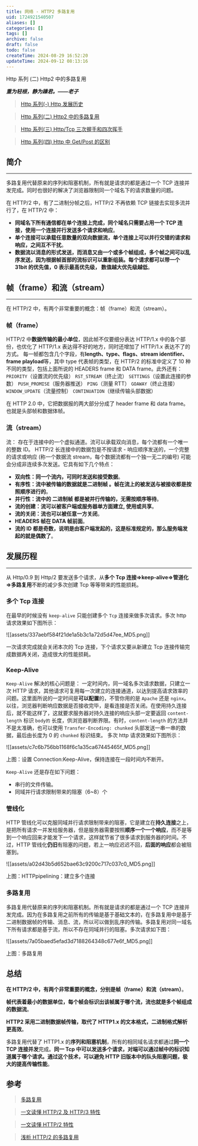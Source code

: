 ```yaml
---
title: 网络 - HTTP2 多路复用
uid: 1724921540507
aliases: []
categories: []
tags: []
archive: false
draft: false
todo: false
createTime: 2024-08-29 16:52:20
updateTime: 2024-09-12 08:13:16
---
```


Http 系列 (二) Http2 中的多路复用

***重为轻根，静为躁君。——老子***

> [Http 系列(-) Http 发展历史](https://juejin.cn/post/6844903935640240136 "https://juejin.cn/post/6844903935640240136")

> [Http 系列(二) Http2 中的多路复用](https://juejin.cn/post/6844903935648497678 "https://juejin.cn/post/6844903935648497678")

> [Http 系列(三) Http/Tcp 三次握手和四次挥手](https://juejin.cn/post/6844903935669436424 "https://juejin.cn/post/6844903935669436424")

> [Http 系列(四) Http 中 Get/Post 的区别](https://juejin.cn/post/6844903935711395854 "https://juejin.cn/post/6844903935711395854")

## 简介

___

多路复用代替原来的序列和阻塞机制，所有就是请求的都是通过一个 TCP 连接并发完成。同时也很好的解决了浏览器限制同一个域名下的请求数量的问题。

在 HTTP/2 中，有了二进制分帧之后，HTTP/2 不再依赖 TCP 链接去实现多流并行了，在 HTTP/2 中：

- **同域名下所有通信都在单个连接上完成，同个域名只需要占用一个 TCP 连接，使用一个连接并行发送多个请求和响应**。
- **单个连接可以承载任意数量的双向数据流，单个连接上可以并行交错的请求和响应，之间互不干扰**。
- **数据流以消息的形式发送，而消息又由一个或多个帧组成，多个帧之间可以乱序发送，因为根据帧首部的流标识可以重新组装。每个请求都可以带一个 31bit 的优先值，0 表示最高优先级， 数值越大优先级越低**。

## 帧（frame）和流（stream）

___

在 HTTP/2 中，有两个非常重要的概念：帧（frame）和流（stream）。

### 帧（frame）

HTTP/2 中**数据传输的最小单位**，因此帧不仅要细分表达 HTTP/1.x 中的各个部份，也优化了 HTTP/1.x 表达得不好的地方，同时还增加了 HTTP/1.x 表达不了的方式。 每一帧都包含几个字段，有**length、type、flags、stream identifier、frame playload**等，其中 type 代表帧的类型，在 HTTP/2 的标准中定义了 10 种不同的类型，包括上面所说的 HEADERS frame 和 DATA frame。此外还有： `PRIORITY`（设置流的优先级） `RST_STREAM`（终止流） `SETTINGS`（设置此连接的参数） `PUSH_PROMISE`（服务器推送） `PING`（测量 RTT） `GOAWAY`（终止连接） `WINDOW_UPDATE`（流量控制） `CONTINUATION`（继续传输头部数据）

在 HTTP 2.0 中，它把数据报的两大部分分成了 header frame 和 data frame。也就是头部帧和数据体帧。

### 流（stream）

流： 存在于连接中的一个虚拟通道。流可以承载双向消息，每个流都有一个唯一的整数 ID。 HTTP/2 长连接中的数据包是不按请求 - 响应顺序发送的，一个完整的请求或响应 (称一个数据流 stream，每个数据流都有一个独一无二的编号) 可能会分成非连续多次发送。它具有如下几个特点：

- **双向性：同一个流内，可同时发送和接受数据**。
- **有序性：流中被传输的数据就是二进制帧 。帧在流上的被发送与被接收都是按照顺序进行的**。
- **并行性：流中的 二进制帧 都是被并行传输的，无需按顺序等待**。
- **流的创建：流可以被客户端或服务器单方面建立, 使用或共享**。
- **流的关闭：流也可以被任意一方关闭**。
- **HEADERS 帧在 DATA 帧前面**。
- **流的 ID 都是奇数，说明是由客户端发起的，这是标准规定的，那么服务端发起的就是偶数了**。

## 发展历程

___

从 Http/0.9 到 Http/2 要发送多个请求，从**多个 Tcp 连接=>keep-alive=>管道化=>多路复用**不断的减少多次创建 Tcp 等等带来的性能损耗。

### 多个 Tcp 连接

在最早的时候没有 `keep-alive` 只能创建多个 `Tcp` 连接来做多次请求。多次 http 请求效果如下图所示：

![[assets/337aebf584f21de1a5b3c1a72d5d47ee_MD5.png]]

一次请求完成就会关闭本次的 Tcp 连接，下个请求又要从新建立 Tcp 连接传输完成数据再关闭，造成很大的性能损耗。

### Keep-Alive

`Keep-Alive` 解决的核心问题是： 一定时间内，同一域名多次请求数据，只建立一次 HTTP 请求，其他请求可复用每一次建立的连接通道，以达到提高请求效率的问题。这里面所说的一定时间是**可以配置**的，不管你用的是 `Apache` 还是 `nginx`。 以往，浏览器判断响应数据是否接收完毕，是看连接是否关闭。在使用持久连接后，就不能这样了，这就要求服务器对持久连接的响应头部一定要返回 `content-length` 标识 `body的` 长度，供浏览器判断界限。有时，`content-length` 的方法并不是太准确，也可以使用 `Transfer-Encoding: chunked` 头部发送一串一串的数据，最后由长度为 0 的 `chunked` 标识结束。 多次 http 请求效果如下图所示：

![[assets/c7c6b756bb1168f6c1a35ca67445465f_MD5.png]]

上图：设置 Connection:Keep-Alive，保持连接在一段时间内不断开。

`Keep-Alive` 还是存在如下问题：

- 串行的文件传输。
- 同域并行请求限制带来的阻塞（6~8）个

### 管线化

HTTP 管线化可以克服同域并行请求限制带来的阻塞，它是建立在**持久连接**之上，是把所有请求一并发给服务器，但是服务器需要按照**顺序一个一个响应**，而不是等到一个响应回来才能发下一个请求，这样就节省了很多请求到服务器的时间。不过，HTTP 管线化**仍旧**有阻塞的问题，若上一响应迟迟不回，**后面的响应**都会被阻塞到。

![[assets/a02d43b5d652bae63c9200c717c037c0_MD5.png]]

上图：HTTPpipelining：建立多个连接

### 多路复用

多路复用代替原来的序列和阻塞机制。所有就是请求的都是通过一个 TCP 连接并发完成。因为在多路复用之前所有的传输是基于基础文本的，在多路复用中是基于二进制数据帧的传输、消息、流，所以可以做到乱序的传输。多路复用对同一域名下所有请求都是基于流，所以不存在同域并行的阻塞。多次请求如下图：

![[assets/7a05baed5efad3d7188264348c677e6f_MD5.png]]

上图：多路复用

## 总结

**在 HTTP/2 中，有两个非常重要的概念，分别是帧（frame）和流（stream）**。

**帧代表着最小的数据单位，每个帧会标识出该帧属于哪个流，流也就是多个帧组成的数据流**。

**HTTP2 采用二进制数据帧传输，取代了 HTTP1.x 的文本格式，二进制格式解析更高效**。

多路复用代替了 HTTP1.x 的**序列和阻塞机制**，所有的相同域名请求都通过**同一个 TCP 连接并发**完成。**同一 Tcp 中可以发送多个请求，对端可以通过帧中的标识知道属于哪个请求。通过这个技术，可以避免 HTTP 旧版本中的队头阻塞问题，极大的提高传输性能**。

## 参考

> [多路复用](https://link.juejin.cn/?target=https%3A%2F%2Fwww.kancloud.cn%2Fdigest%2Fweb-performance-http2%2F74825 "https://www.kancloud.cn/digest/web-performance-http2/74825")

> [一文读懂 HTTP/2 及 HTTP/3 特性](https://link.juejin.cn/?target=https%3A%2F%2Fsegmentfault.com%2Fa%2F1190000018401534 "https://segmentfault.com/a/1190000018401534")

> [一文读懂 HTTP/2 特性](https://link.juejin.cn/?target=https%3A%2F%2Fzhuanlan.zhihu.com%2Fp%2F26559480 "https://zhuanlan.zhihu.com/p/26559480")

> [浅析 HTTP/2 的多路复用](https://link.juejin.cn/?target=https%3A%2F%2Fsegmentfault.com%2Fa%2F1190000011172823 "https://segmentfault.com/a/1190000011172823")

